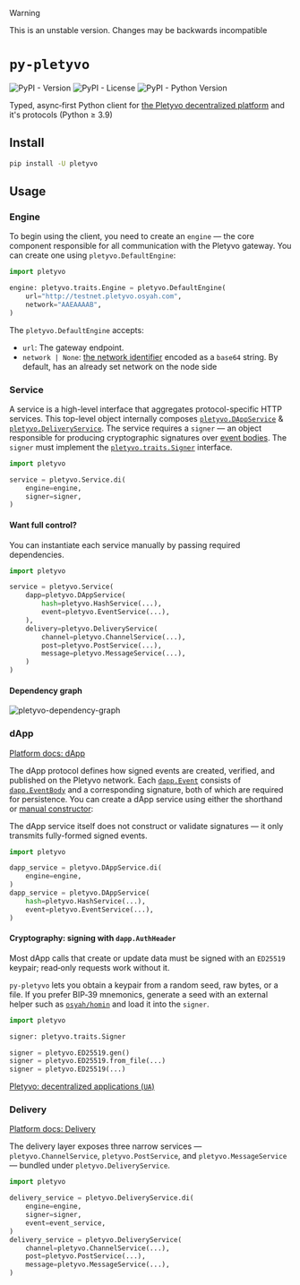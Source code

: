 > [!WARNING] 
> This is an unstable version. Changes may be backwards incompatible


# `py-pletyvo`

![PyPI - Version](https://img.shields.io/pypi/v/pletyvo?color=2a6db2)
![PyPI - License](https://img.shields.io/pypi/l/pletyvo?color=2a6db2)
![PyPI - Python Version](https://img.shields.io/pypi/pyversions/pletyvo?color=2a6db2)

Typed, async‑first Python client for [the Pletyvo decentralized platform](https://pletyvo.osyah.com/) and it's protocols (Python ≥ 3.9)


## Install

```bash
pip install -U pletyvo
```


## Usage


### Engine

To begin using the client, you need to create an `engine` — the core component responsible for all communication with the Pletyvo gateway. You can create one using `pletyvo.DefaultEngine`:

```py
import pletyvo

engine: pletyvo.traits.Engine = pletyvo.DefaultEngine(
    url="http://testnet.pletyvo.osyah.com",
    network="AAEAAAAB",
)
```

The `pletyvo.DefaultEngine` accepts:
- `url`: The gateway endpoint.
- `network | None`: [the network identifier](https://pletyvo.osyah.com/reference#network-identify) encoded as a `base64` string. By default, has an already set network on the node side


### Service

A service is a high-level interface that aggregates protocol-specific HTTP services. This top-level object internally composes [`pletyvo.DAppService`](#dapp) & [`pletyvo.DeliveryService`](#delivery). The service requires a `signer` — an object responsible for producing cryptographic signatures over [event bodies](https://pletyvo.osyah.com/protocols/dapp#event-body). The `signer` must implement the [`pletyvo.traits.Signer`](#cryptography-signing-with-dappauthheader) interface.

```py
import pletyvo

service = pletyvo.Service.di(
    engine=engine,
    signer=signer,
)
```


#### Want full control?

You can instantiate each service manually by passing required dependencies.

```py
import pletyvo

service = pletyvo.Service(
    dapp=pletyvo.DAppService(
        hash=pletyvo.HashService(...),
        event=pletyvo.EventService(...),
    ),
    delivery=pletyvo.DeliveryService(
        channel=pletyvo.ChannelService(...),
        post=pletyvo.PostService(...),
        message=pletyvo.MessageService(...),
    )
)
```


#### Dependency graph

![pletyvo-dependency-graph](https://github.com/user-attachments/assets/36c2f675-f1c7-46fa-9bca-654e93c49684)


### dApp

[Platform docs: dApp](https://pletyvo.osyah.com/protocols/dapp)

The dApp protocol defines how signed events are created, verified, and published on the Pletyvo network. Each [`dapp.Event`](https://pletyvo.osyah.com/protocols/dapp#event) consists of [`dapp.EventBody`](https://pletyvo.osyah.com/protocols/dapp#event-body) and a corresponding signature, both of which are required for persistence. You can create a dApp service using either the shorthand or [manual constructor](#want-full-control):

The dApp service itself does not construct or validate signatures — it only transmits fully-formed signed events.

```py
import pletyvo

dapp_service = pletyvo.DAppService.di(
    engine=engine,
)
dapp_service = pletyvo.DAppService(
    hash=pletyvo.HashService(...),
    event=pletyvo.EventService(...),
)
```


#### Cryptography: signing with `dapp.AuthHeader`

Most dApp calls that create or update data must be signed with an `ED25519` keypair; read‑only requests work without it.

`py‑pletyvo` lets you obtain a keypair from a random seed, raw bytes, or a file. If you prefer BIP‑39 mnemonics, generate a seed with an external helper such as [`osyah/homin`](https://github.com/osyah/homin) and load it into the `signer`.

```py
import pletyvo

signer: pletyvo.traits.Signer

signer = pletyvo.ED25519.gen()
signer = pletyvo.ED25519.from_file(...)
signer = pletyvo.ED25519(...)
```

[Pletyvo: decentralized applications (`UA`)](https://osyah.com/stattya/pletyvo-detsentralizovani-zastosunky)


### Delivery

[Platform docs: Delivery](https://pletyvo.osyah.com/protocols/delivery)

The delivery layer exposes three narrow services — `pletyvo.ChannelService`, `pletyvo.PostService`, and `pletyvo.MessageService` — bundled under `pletyvo.DeliveryService`.

```py
import pletyvo

delivery_service = pletyvo.DeliveryService.di(
    engine=engine,
    signer=signer,
    event=event_service,
)
delivery_service = pletyvo.DeliveryService(
    channel=pletyvo.ChannelService(...),
    post=pletyvo.PostService(...),
    message=pletyvo.MessageService(...),
)
```
